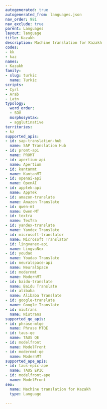 ```yaml
---
autogenerated: true
autogenerated_from: languages.json
nav_order: 981
nav_exclude: true
parent: Languages
layout: language
title: Kazakh
description: Machine translation for Kazakh
codes:
- kk
- kaz
names:
- Kazakh
family:
- slug: turkic
  name: Turkic
scripts:
- Cyrl
- Arab
- Latn
typology:
  word_order:
  - SOV
  morphosyntax:
  - agglutinative
territories:
- kz
supported_apis:
- id: sap-translation-hub
  name: SAP Translation Hub
- id: promt-api
  name: PROMT
- id: apertium-api
  name: Apertium
- id: kantanmt
  name: KantanMT
- id: openai-api
  name: OpenAI
- id: apptek-api
  name: AppTek
- id: amazon-translate
  name: Amazon Translate
- id: qwen-mt
  name: Qwen-MT
- id: textra
  name: TexTra
- id: yandex-translate
  name: Yandex Translate
- id: microsoft-translator
  name: Microsoft Translator
- id: lingvanex-api
  name: LingvaNex
- id: youdao
  name: Youdao Translate
- id: neuralspace-api
  name: NeuralSpace
- id: modernmt
  name: ModernMT
- id: baidu-translate
  name: Baidu Translate
- id: alibaba
  name: Alibaba Translate
- id: google-translate
  name: Google Translate
- id: niutrans
  name: Niutrans
supported_qe_apis:
- id: phrase-mtqe
  name: Phrase MTQE
- id: taus-qe
  name: TAUS QE
- id: modelfront
  name: ModelFront
- id: modernmt-qe
  name: ModernMT
supported_ape_apis:
- id: taus-epic-ape
  name: TAUS EPIC
- id: modelfront-ape
  name: ModelFront
seo:
  name: Machine translation for Kazakh
  type: Language

---
```


